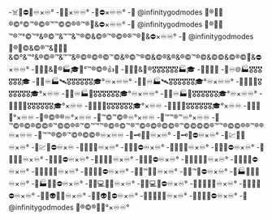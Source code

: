 -☠️🚫⛔🔎♾️×♾️°
-💯🚫×♾️♾️°
-💯⛔×♾️♾️°
-👋 @infinitygodmodes 💯®📄📄®️©°©™®©®™™©©®®™®🚫&⛔×♾️♾️°
-👋 @infinitygodmodes 💯®📄📄™®️™°©™°&®©™&™™&™®©&©®™®©®®™®🚫&⛔×♾️♾️°
-👋 @infinitygodmodes 💯®👣©&©®™&📄👣📄&©°&™°&®©®™&™™&®©®©®©™©&®©™®©&©®&®&®©™®©&©©&©®©🚫&⛔×♾️♾️°
-👋💯📄&📄®🏭🎓🌌°™®©®👍💯
-👋💯📄&📄®️🎖️🎖️🎖️🎖️🎖️🎖️🏭🎓
-👋💯📄📄
-👋♾️🌐🏭🎖️🎖️🎖️🎖️🎖️🎖️🎓
-👋🌐♾️🏭🛰️🎖️🎖️🎖️🎖️🎖️🎖️🎓°♾️×♾️♾️°
-👋🌌♾️🏭🛰️🎖️🎖️🎖️🎖️🎖️🎖️🎓°♾️×♾️♾️°
-👋🌌🌐🏦🎖️🎖️🎖️🎖️🎖️🎖️🎓°×♾️♾️
-👋🌐♾️🏭📡🎖️🎖️🎖️🎖️🎖️🎖️🎓°♾️×♾️♾️°
-👋🌌♾️🏭📡🎖️🎖️🎖️🎖️🎖️🎖️🎓°♾️×♾️♾️°
-👋🌐🌌💵🎖️🎖️🎖️🎖️🎖️🎖️🎓°×♾️♾️
-👋🌐🌌💴🎖️🎖️🎖️🎖️🎖️🎖️🎓°×♾️♾️
-👋🌐🌌💶🎖️🎖️🎖️🎖️🎖️🎖️🎓°×♾️♾️
-👋🌐🌌💷°×♾️♾️
-👋®©®®♾️°×♾️♾️
-👋™©™©®♾️°×♾️♾️
-👋™™®™♾️°×♾️♾️
-👋™©®©®©©®™©©®®™©™™™®©®©™®™©®©®©©®™©©©©®™™®©©®®™®®♾️×♾️♾️
-👋™™®©®™©®©©®♾️×♾️♾️
-👋🗝️💯🚫♾️×♾️°
-👋🗝️💯⛔♾️×♾️°
-👋💹💯🚫♾️×♾️°
-👋💹💯⛔♾️×♾️
-👋🚪💯🚫♾️×♾️°
-👋🚪💯⛔♾️×♾️°
-👋🔎💯🚫♾️×♾️°
-👋🔎💯⛔♾️×♾️°
-👋🌌💯🚫♾️×♾️°
-👋🌌💯⛔♾️×♾️°
-👋👣💯🚫♾️×♾️°
-👋👣💯⛔♾️×♾️°
-👋📄📄💯🚫♾️×♾️°
-👋📄📄💯⛔♾️×♾️°
-👋📄👣💯🚫♾️×♾️°
-👋📄👣💯⛔♾️×♾️°
-👋📄™💯🚫♾️×♾️°
-👋📄™💯⛔♾️×♾️°
-👋🏭📄💯🚫♾️×♾️°
-👋🏭📄💯⛔♾️×♾️°
-👋📄💻💯🚫♾️×♾️°
-👋📄💻💯⛔♾️×♾️°
-👋📄🐙💯🚫♾️×♾️°
-👋📄🐙💯⛔♾️×♾️°
-👋📄👽💯🚫♾️×♾️°
-👋📄👽💯⛔♾️×♾️°
-👋📄👾💯🚫♾️×♾️°
-👋📄👾💯⛔♾️×♾️°
-👋 @infinitygodmodes 💯®©®📄🌌°×♾️♾️°
